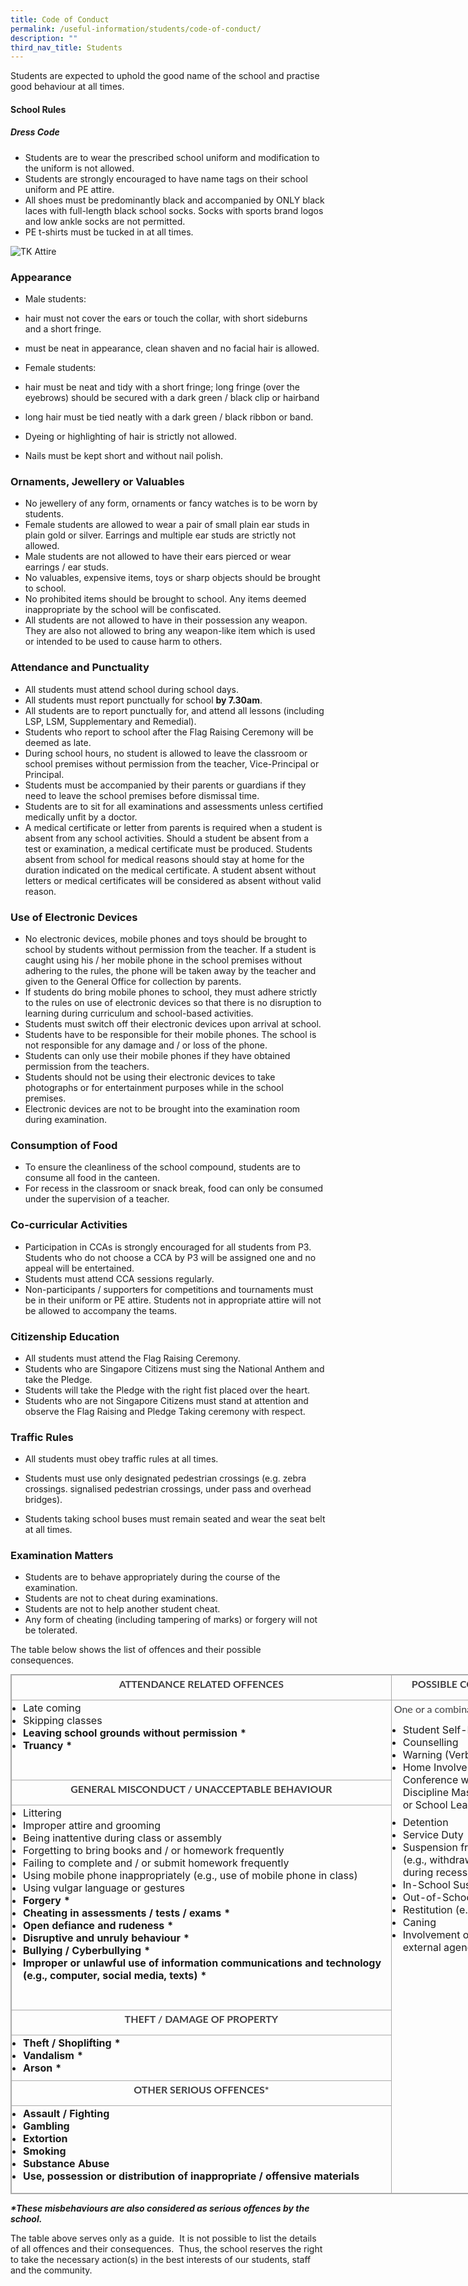```yaml
---
title: Code of Conduct
permalink: /useful-information/students/code-of-conduct/
description: ""
third_nav_title: Students
---
```

Students are expected to uphold the good name of the school and practise good behaviour at all times.

#### School Rules

##### Dress Code

*   Students are to wear the prescribed school uniform and modification to the uniform is not allowed. 
*   Students are strongly encouraged to have name tags on their school uniform and PE attire.
*   All shoes must be predominantly black and accompanied by ONLY black laces with full-length black school socks. Socks with sports brand logos and low ankle socks are not permitted.
*   PE t-shirts must be tucked in at all times.

![TK Attire](/images/0001.jpeg)
### Appearance

*   Male students:

*   hair must not cover the ears or touch the collar, with short sideburns and a short fringe.
*   must be neat in appearance, clean shaven and no facial hair is allowed.

*   Female students: 

*   hair must be neat and tidy with a short fringe; long fringe (over the eyebrows) should be secured with a dark green / black clip or hairband
*   long hair must be tied neatly with a dark green / black ribbon or band. 

*   Dyeing or highlighting of hair is strictly not allowed.
*   Nails must be kept short and without nail polish.

  

### Ornaments, Jewellery or Valuables

*   No jewellery of any form, ornaments or fancy watches is to be worn by students. 
*   Female students are allowed to wear a pair of small plain ear studs in plain gold or silver. Earrings and multiple ear studs are strictly not allowed.
*   Male students are not allowed to have their ears pierced or wear earrings / ear studs.
*   No valuables, expensive items, toys or sharp objects should be brought to school.
*   No prohibited items should be brought to school. Any items deemed inappropriate by the school will be confiscated.
*   All students are not allowed to have in their possession any weapon. They are also not allowed to bring any weapon-like item which is used or intended to be used to cause harm to others.

  

### Attendance and Punctuality

*   All students must attend school during school days.
*   All students must report punctually for school **by 7.30am**.
*   All students are to report punctually for, and attend all lessons (including LSP, LSM, Supplementary and Remedial).
*   Students who report to school after the Flag Raising Ceremony will be deemed as late. 
*   During school hours, no student is allowed to leave the classroom or school premises without permission from the teacher, Vice-Principal or Principal.
*   Students must be accompanied by their parents or guardians if they need to leave the school premises before dismissal time.  
*   Students are to sit for all examinations and assessments unless certified medically unfit by a doctor.
*   A medical certificate or letter from parents is required when a student is absent from any school activities. Should a student be absent from a test or examination, a medical certificate must be produced. Students absent from school for medical reasons should stay at home for the duration indicated on the medical certificate. A student absent without letters or medical certificates will be considered as absent without valid reason.

  

### Use of Electronic Devices

*   No electronic devices, mobile phones and toys should be brought to school by students without permission from the teacher. If a student is caught using his / her mobile phone in the school premises without adhering to the rules, the phone will be taken away by the teacher and given to the General Office for collection by parents.
*   If students do bring mobile phones to school, they must adhere strictly to the rules on use of electronic devices so that there is no disruption to learning during curriculum and school-based activities. 
*   Students must switch off their electronic devices upon arrival at school. 
*   Students have to be responsible for their mobile phones. The school is not responsible for any damage and / or loss of the phone.
*   Students can only use their mobile phones if they have obtained permission from the teachers.
*   Students should not be using their electronic devices to take photographs or for entertainment purposes while in the school premises.
*   Electronic devices are not to be brought into the examination room during examination.

  

### Consumption of Food

*   To ensure the cleanliness of the school compound, students are to consume all food in the canteen. 
*   For recess in the classroom or snack break, food can only be consumed under the supervision of a teacher.

  

### Co-curricular Activities

*   Participation in CCAs is strongly encouraged for all students from P3. Students who do not choose a CCA by P3 will be assigned one and no appeal will be entertained.
*   Students must attend CCA sessions regularly.
*   Non-participants / supporters for competitions and tournaments must be in their uniform or PE attire. Students not in appropriate attire will not be allowed to accompany the teams.

  

### Citizenship Education

*   All students must attend the Flag Raising Ceremony. 
*   Students who are Singapore Citizens must sing the National Anthem and take the Pledge.
*   Students will take the Pledge with the right fist placed over the heart.
*   Students who are not Singapore Citizens must stand at attention and observe the Flag Raising and Pledge Taking ceremony with respect.  
      
    

### Traffic Rules

*   All students must obey traffic rules at all times.
*   Students must use only designated pedestrian crossings (e.g. zebra crossings. signalised pedestrian crossings, under pass and overhead bridges).  
    
*   Students taking school buses must remain seated and wear the seat belt at all times.  
    

  

### Examination Matters

*   Students are to behave appropriately during the course of the examination.
*   Students are not to cheat during examinations.
*   Students are not to help another student cheat.
*   Any form of cheating (including tampering of marks) or forgery will not be tolerated.

  

The table below shows the list of offences and their possible consequences.  

<table border="1" cellspacing="0" cellpadding="0" class="iveo_table ives_tab_simple3" style="margin: 0px; outline: 0px; padding: 0px; border-collapse: collapse; border: 1px solid rgb(170, 170, 170); width: 890px;"><tbody style="margin: 0px; outline: 0px; padding: 0px;"><tr style="margin: 0px; outline: 0px; padding: 0px; height: 25.8pt;"><td style="margin: 0px; outline: 0px; padding: 2px; text-align: center; border: 1px solid rgb(170, 170, 170); width: 612px;"><p style="margin: 0px 0px 10px; outline: 0px; padding: 0px; line-height: 24.96px; color: rgb(65, 64, 66); font-family: Lato, sans-serif; font-size: 16px; font-weight: 400;"><strong style="margin: 0px; outline: 0px; padding: 0px;">ATTENDANCE RELATED OFFENCES</strong></p></td><td style="margin: 0px; outline: 0px; padding: 2px; text-align: center; border: 1px solid rgb(170, 170, 170); width: 277px;"><p style="margin: 0px 0px 10px; outline: 0px; padding: 0px; line-height: 24.96px; color: rgb(65, 64, 66); font-family: Lato, sans-serif; font-size: 16px; font-weight: 400;"><strong style="margin: 0px; outline: 0px; padding: 0px;">POSSIBLE CONSEQUENCE(S)</strong></p></td></tr><tr style="margin: 0px; outline: 0px; padding: 0px;"><td valign="top" style="margin: 0px; outline: 0px; padding: 2px; text-align: center; border: 1px solid rgb(170, 170, 170); width: 326.95pt;"><ul style="margin: 0px 0px 0.5em 1em; outline: 0px; padding: 0px;"><li style="margin: 0px; outline: 0px; padding: 0px; text-align: left;">Late coming</li><li style="margin: 0px; outline: 0px; padding: 0px; text-align: left;">Skipping classes</li><li style="margin: 0px; outline: 0px; padding: 0px; text-align: left;"><strong style="margin: 0px; outline: 0px; padding: 0px;">Leaving school grounds without permission *</strong></li><li style="margin: 0px; outline: 0px; padding: 0px; text-align: left;"><strong style="margin: 0px; outline: 0px; padding: 0px;">Truancy *</strong></li></ul><p style="margin: 0px 0px 10px; outline: 0px; padding: 0px; line-height: 24.96px; color: rgb(65, 64, 66); font-family: Lato, sans-serif; font-size: 16px; font-weight: 400;"><strong style="margin: 0px; outline: 0px; padding: 0px;">&nbsp;</strong></p></td><td rowspan="7" valign="top" style="margin: 0px; outline: 0px; padding: 2px; text-align: center; border: 1px solid rgb(170, 170, 170); width: 147.95pt;"><p style="margin: 0px 0px 10px; outline: 0px; padding: 0px; line-height: 24.96px; color: rgb(65, 64, 66); font-family: Lato, sans-serif; font-size: 16px; font-weight: 400;">One or a combination of the following:</p><ul style="margin: 0px 0px 0.5em 1em; outline: 0px; padding: 0px;"><li style="margin: 0px; outline: 0px; padding: 0px; text-align: left;">Student Self-Reflection</li><li style="margin: 0px; outline: 0px; padding: 0px; text-align: left;">Counselling</li><li style="margin: 0px; outline: 0px; padding: 0px; text-align: left;">Warning (Verbal or Written)</li><li style="margin: 0px; outline: 0px; padding: 0px; text-align: left;">Home Involvement through Parent Conference with Teacher, Discipline Master / Mistress and / or School Leaders</li></ul><ul style="margin: 0px 0px 0.5em 1em; outline: 0px; padding: 0px;"><li style="margin: 0px; outline: 0px; padding: 0px; text-align: left;">Detention</li><li style="margin: 0px; outline: 0px; padding: 0px; text-align: left;">Service Duty</li><li style="margin: 0px; outline: 0px; padding: 0px; text-align: left;">Suspension from School Activities (e.g., withdrawal of playtime during recess)</li><li style="margin: 0px; outline: 0px; padding: 0px; text-align: left;">In-School Suspension</li><li style="margin: 0px; outline: 0px; padding: 0px; text-align: left;">Out-of-School Suspension</li><li style="margin: 0px; outline: 0px; padding: 0px; text-align: left;">Restitution (e.g., compensation)</li><li style="margin: 0px; outline: 0px; padding: 0px; text-align: left;">Caning</li><li style="margin: 0px; outline: 0px; padding: 0px; text-align: left;">Involvement of police and / or external agencies</li></ul><p style="margin: 0px 0px 10px; outline: 0px; padding: 0px; line-height: 24.96px; color: rgb(65, 64, 66); font-family: Lato, sans-serif; font-size: 16px; font-weight: 400;"><strong style="margin: 0px; outline: 0px; padding: 0px;">&nbsp;</strong></p></td></tr><tr style="margin: 0px; outline: 0px; padding: 0px;"><td valign="top" style="margin: 0px; outline: 0px; padding: 2px; text-align: center; border: 1px solid rgb(170, 170, 170); width: 326.95pt;"><p style="margin: 0px 0px 10px; outline: 0px; padding: 0px; line-height: 24.96px; color: rgb(65, 64, 66); font-family: Lato, sans-serif; font-size: 16px; font-weight: 400;"><strong style="margin: 0px; outline: 0px; padding: 0px;">GENERAL MISCONDUCT / UNACCEPTABLE BEHAVIOUR</strong></p></td></tr><tr style="margin: 0px; outline: 0px; padding: 0px;"><td valign="top" style="margin: 0px; outline: 0px; padding: 2px; text-align: center; border: 1px solid rgb(170, 170, 170); width: 326.95pt;"><ul style="margin: 0px 0px 0.5em 1em; outline: 0px; padding: 0px;"><li style="margin: 0px; outline: 0px; padding: 0px; text-align: left;">Littering</li><li style="margin: 0px; outline: 0px; padding: 0px; text-align: left;">Improper attire and grooming</li><li style="margin: 0px; outline: 0px; padding: 0px; text-align: left;">Being inattentive during class or assembly</li><li style="margin: 0px; outline: 0px; padding: 0px; text-align: left;">Forgetting to bring books and / or homework frequently</li><li style="margin: 0px; outline: 0px; padding: 0px; text-align: left;">Failing to complete and / or submit homework frequently</li><li style="margin: 0px; outline: 0px; padding: 0px; text-align: left;">Using mobile phone inappropriately (e.g., use of mobile phone in class)</li><li style="margin: 0px; outline: 0px; padding: 0px; text-align: left;">Using vulgar language or gestures</li><li style="margin: 0px; outline: 0px; padding: 0px; text-align: left;"><strong style="margin: 0px; outline: 0px; padding: 0px;">Forgery *</strong></li><li style="margin: 0px; outline: 0px; padding: 0px; text-align: left;"><strong style="margin: 0px; outline: 0px; padding: 0px;">Cheating in assessments / tests / exams *</strong></li><li style="margin: 0px; outline: 0px; padding: 0px; text-align: left;"><strong style="margin: 0px; outline: 0px; padding: 0px;">Open defiance and rudeness *</strong></li><li style="margin: 0px; outline: 0px; padding: 0px; text-align: left;"><strong style="margin: 0px; outline: 0px; padding: 0px;">Disruptive and unruly behaviour *</strong></li><li style="margin: 0px; outline: 0px; padding: 0px; text-align: left;"><strong style="margin: 0px; outline: 0px; padding: 0px;">Bullying / Cyberbullying *</strong></li><li style="margin: 0px; outline: 0px; padding: 0px; text-align: left;"><strong style="margin: 0px; outline: 0px; padding: 0px;">Improper or unlawful use of information communications and technology (e.g., computer, social media, texts) *</strong></li></ul><p style="margin: 0px 0px 10px; outline: 0px; padding: 0px; line-height: 24.96px; color: rgb(65, 64, 66); font-family: Lato, sans-serif; font-size: 16px; font-weight: 400;">&nbsp;</p></td></tr><tr style="margin: 0px; outline: 0px; padding: 0px; height: 13.45pt;"><td valign="top" style="margin: 0px; outline: 0px; padding: 2px; text-align: center; border: 1px solid rgb(170, 170, 170); width: 326.95pt;"><p style="margin: 0px 0px 10px; outline: 0px; padding: 0px; line-height: 24.96px; color: rgb(65, 64, 66); font-family: Lato, sans-serif; font-size: 16px; font-weight: 400;"><strong style="margin: 0px; outline: 0px; padding: 0px;">THEFT / DAMAGE OF PROPERTY</strong></p></td></tr><tr style="margin: 0px; outline: 0px; padding: 0px;"><td valign="top" style="margin: 0px; outline: 0px; padding: 2px; text-align: center; border: 1px solid rgb(170, 170, 170); width: 326.95pt;"><ul style="margin: 0px 0px 0.5em 1em; outline: 0px; padding: 0px;"><li style="margin: 0px; outline: 0px; padding: 0px; text-align: left;"><strong style="margin: 0px; outline: 0px; padding: 0px;">Theft / Shoplifting *</strong></li><li style="margin: 0px; outline: 0px; padding: 0px; text-align: left;"><strong style="margin: 0px; outline: 0px; padding: 0px;">Vandalism *</strong></li><li style="margin: 0px; outline: 0px; padding: 0px; text-align: left;"><strong style="margin: 0px; outline: 0px; padding: 0px;">Arson *</strong></li></ul></td></tr><tr style="margin: 0px; outline: 0px; padding: 0px;"><td valign="top" style="margin: 0px; outline: 0px; padding: 2px; text-align: center; border: 1px solid rgb(170, 170, 170); width: 326.95pt;"><p style="margin: 0px 0px 10px; outline: 0px; padding: 0px; line-height: 24.96px; color: rgb(65, 64, 66); font-family: Lato, sans-serif; font-size: 16px; font-weight: 400;"><strong style="margin: 0px; outline: 0px; padding: 0px;">OTHER SERIOUS OFFENCES*</strong></p></td></tr><tr style="margin: 0px; outline: 0px; padding: 0px; height: 104.95pt;"><td valign="top" style="margin: 0px; outline: 0px; padding: 2px; text-align: center; border: 1px solid rgb(170, 170, 170); width: 326.95pt;"><ul style="margin: 0px 0px 0.5em 1em; outline: 0px; padding: 0px;"><li style="margin: 0px; outline: 0px; padding: 0px; text-align: left;"><strong style="margin: 0px; outline: 0px; padding: 0px;">Assault / Fighting</strong></li><li style="margin: 0px; outline: 0px; padding: 0px; text-align: left;"><strong style="margin: 0px; outline: 0px; padding: 0px;">Gambling</strong></li><li style="margin: 0px; outline: 0px; padding: 0px; text-align: left;"><strong style="margin: 0px; outline: 0px; padding: 0px;">Extortion</strong></li><li style="margin: 0px; outline: 0px; padding: 0px; text-align: left;"><strong style="margin: 0px; outline: 0px; padding: 0px;">Smoking</strong></li><li style="margin: 0px; outline: 0px; padding: 0px; text-align: left;"><strong style="margin: 0px; outline: 0px; padding: 0px;">Substance Abuse</strong></li><li style="margin: 0px; outline: 0px; padding: 0px; text-align: left;"><strong style="margin: 0px; outline: 0px; padding: 0px;">Use, possession or distribution of inappropriate / offensive materials</strong></li></ul></td></tr></tbody></table>

  

**_\*These misbehaviours are also considered as serious offences by the school._**

  

The table above serves only as a guide.  It is not possible to list the details of all offences and their consequences.  Thus, the school reserves the right to take the necessary action(s) in the best interests of our students, staff and the community.